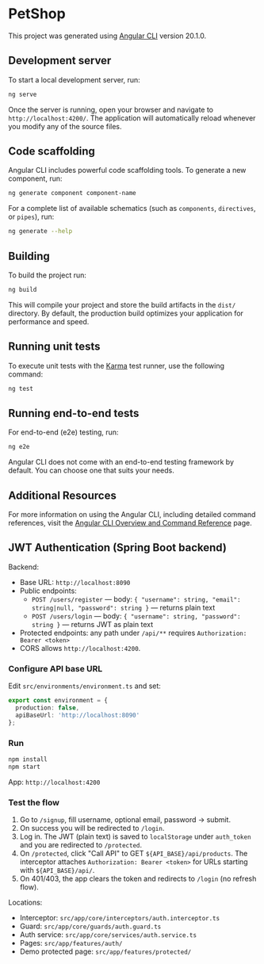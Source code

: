 # PetShop

This project was generated using [Angular CLI](https://github.com/angular/angular-cli) version 20.1.0.

## Development server

To start a local development server, run:

```bash
ng serve
```

Once the server is running, open your browser and navigate to `http://localhost:4200/`. The application will automatically reload whenever you modify any of the source files.

## Code scaffolding

Angular CLI includes powerful code scaffolding tools. To generate a new component, run:

```bash
ng generate component component-name
```

For a complete list of available schematics (such as `components`, `directives`, or `pipes`), run:

```bash
ng generate --help
```

## Building

To build the project run:

```bash
ng build
```

This will compile your project and store the build artifacts in the `dist/` directory. By default, the production build optimizes your application for performance and speed.

## Running unit tests

To execute unit tests with the [Karma](https://karma-runner.github.io) test runner, use the following command:

```bash
ng test
```

## Running end-to-end tests

For end-to-end (e2e) testing, run:

```bash
ng e2e
```

Angular CLI does not come with an end-to-end testing framework by default. You can choose one that suits your needs.

## Additional Resources

For more information on using the Angular CLI, including detailed command references, visit the [Angular CLI Overview and Command Reference](https://angular.dev/tools/cli) page.

## JWT Authentication (Spring Boot backend)

Backend:
- Base URL: `http://localhost:8090`
- Public endpoints:
  - `POST /users/register` — body: `{ "username": string, "email": string|null, "password": string }` — returns plain text
  - `POST /users/login` — body: `{ "username": string, "password": string }` — returns JWT as plain text
- Protected endpoints: any path under `/api/**` requires `Authorization: Bearer <token>`
- CORS allows `http://localhost:4200`.

### Configure API base URL
Edit `src/environments/environment.ts` and set:
```ts
export const environment = {
  production: false,
  apiBaseUrl: 'http://localhost:8090'
};
```

### Run
```bash
npm install
npm start
```
App: `http://localhost:4200`

### Test the flow
1. Go to `/signup`, fill username, optional email, password → submit.
2. On success you will be redirected to `/login`.
3. Log in. The JWT (plain text) is saved to `localStorage` under `auth_token` and you are redirected to `/protected`.
4. On `/protected`, click "Call API" to GET `${API_BASE}/api/products`. The interceptor attaches `Authorization: Bearer <token>` for URLs starting with `${API_BASE}/api/`.
5. On 401/403, the app clears the token and redirects to `/login` (no refresh flow).

Locations:
- Interceptor: `src/app/core/interceptors/auth.interceptor.ts`
- Guard: `src/app/core/guards/auth.guard.ts`
- Auth service: `src/app/core/services/auth.service.ts`
- Pages: `src/app/features/auth/`
- Demo protected page: `src/app/features/protected/`
